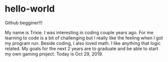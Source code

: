 # hello-world
Github begginer!!!

My name is Trixie. I was interesting in coding couple years ago. For me learning to code is a bit of challenging but I really like the feeling when I got my program run. Beside coding, I also loved math. I like anything that logic related. My goals for the next 2 years are to graduate and be able to start my own gaming project.
Today is Oct 29, 2019.
